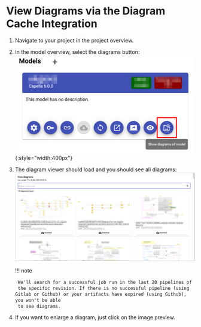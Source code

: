 <!--
 ~ SPDX-FileCopyrightText: Copyright DB InfraGO AG and contributors
 ~ SPDX-License-Identifier: Apache-2.0
 -->

# View Diagrams via the Diagram Cache Integration

1.  Navigate to your project in the project overview.
2.  In the model overview, select the diagrams button:
    ![Button to view diagrams](./diagram_button.png){:style="width:400px"}
3.  The diagram viewer should load and you should see all diagrams:
    ![View diagrams](./view_diagrams.png)

    !!! note

         We'll search for a successful job run in the last 20 pipelines of
         the specific revision. If there is no successful pipeline (using Gitlab or Github) or your artifacts have expired (using Github), you won't be able
         to see diagrams.

4.  If you want to enlarge a diagram, just click on the image preview.
